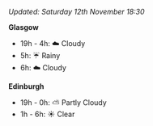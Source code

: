 *Updated: Saturday 12th November 18:30*

**Glasgow**

* 19h - 4h: :cloud: Cloudy
* 5h: :umbrella: Rainy
* 6h: :cloud: Cloudy

**Edinburgh**

* 19h - 0h: :partly_sunny: Partly Cloudy
* 1h - 6h: :sunny: Clear
